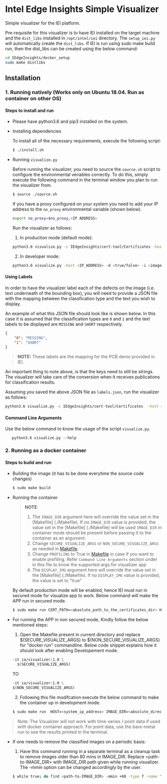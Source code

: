 # Intel Edge Insights Simple Visualizer
Simple visualizer for the IEI platform.

Pre-requisite for this visualizer is to have IEI installed on the target
machine and the `dist_libs` installed in `/opt/intel/iei` directory. The
`setup_iei.py` will automatically create the `dist_libs`. If IEI is run using
sudo make build run, then the dist_libs can be created using the below
command:

```sh
cd IEdgeInsights/docker_setup
sudo make distlibs
```

## Installation

### 1. Running natively (Works only on Ubuntu 18.04. Run as container on other OS)

#### Steps to install and run

* Please have python3.6 and pip3 installed on the system.

* Installing dependencies

  To install all of the necessary requirements, execute the following script:

  ```sh
  $ ./install.sh
  ```

* Running `visualize.py`

  Before running the visualizer, you need to source the `source.sh` script to
  configure the environmental veriables correctly. To do this, simply execute
  the following command in the terminal window you plan to run the visualizer
  from.

  ```sh
  $ source ./source.sh
  ```

  If you have a proxy configured on your system you need to add your IP address
  to the `no_proxy` environmental variable (shown below).

  ```sh
  export no_proxy=$no_proxy,<IP ADDRESS>
  ```

  Run the visualizer as follows:

  1. In production mode (default mode):

    ```sh
    python3.6 visualize.py -c IEdgeInsights/cert-tool/Certificates -host <IP_ADDRESS> -d <true/false> -i <image_dir>
    ```

  2. In developer mode:

    ```sh
    python3.6 visualize.py -host <IP_ADDRESS> -d <true/false> -i <image_dir> -D true
    ```

#### Using Labels

In order to have the visualizer label each of the defects on the image (i.e.
text underneath of the bounding box), you will need to provide a JSON file with
the mapping between the classfication type and the text you wish to display.

An example of what this JSON file should look like is shown below. In this case
it is assumed that the classification types are `0` and `1` and the text labels
to be displayed are `MISSING` and `SHORT` respectively.

```json
{
    "0": "MISSING",
    "1": "SHORT"
}
```
> **NOTE:** These labels are the mapping for the PCB demo provided in IEI.

An important thing to note above, is that the keys need to still be strings.
The visualizer will take care of the conversion when it receives publications
for classification results.

Assuming you saved the above JSON file as `labels.json`, run the visualizer
as follows:

```sh
python3.6 visualize.py -c IEdgeInsights/cert-tool/Certificates  -host <IP_ADDRESS> --labels labels.json -d <true/false> -i ./test
```

#### Command Line Arguments
Use the below command to know the usage of the script `visualize.py`.

```
   python3.6 visualize.py --help
```

### 2. Running as a docker container

#### Steps to build and run

* Building the image (it has to be done everytime the source code changes)

  ```sh
  $ sudo make build
  ```

* Running the container

  > **NOTE**:
  > 1. The `IMAGE_DIR` argument here will override the value set in the [Makefile]
  >    (./Makefile). If no `IMAGE_DIR` value is provided, the value set in the [Makefile]
  >    (./Makefile) will be used
  >    `IMAGE_DIR` in container mode should be present before passing it to the container as an argument.
  >  2. Change `SECURE_VISUALIZE_ARGS` or `NON_SECURE_VISUALIZE_ARGS` as needed in [Makefile](./Makefile).
  >  3. Change `PROFILING` to True in [Makefile](./Makefile) in case if you want to enable profiling.
  >    Refer `Command Line Arguments` section under in this file to know the supported args for
  >    visualizer app
  >  4. The `DISPLAY_IMG` argument here will override the value set in the [Makefile]
  >    (./Makefile). If no `DISPLAY_IMG` value is provided, the value is set to "true"

  By default production mode will be enabled, hence IEI must run in secured mode for visualize app to work.
  Below command will make the APP run in secured mode.

  ```sh
  $ sudo make run CERT_PATH=<absolute_path_to_the_certificates_dir> HOST=<system_ip_address> IMAGE_DIR=<absolute_directory_path_to_save_images> DISPLAY_IMG=true/false
  ```

* For running the APP in non secured mode, Kindly follow the below mentioned steps:

  1. Open the Makefile present in current directory and replace $(SECURE_VISUALIZE_ARGS) to $(NON_SECURE_VISUALIZE_ARGS) for "docker run" commandline. Below code snippet explains how it should look after enabling Developement mode.

    ```sh
    -it ia/visualizer:1.0 \
      $(SECURE_VISUALIZE_ARGS)
    ```

    TO

    ```sh
    -it ia/visualizer:1.0 \
    $(NON_SECURE_VISUALIZE_ARGS)
    ```

  2. Following this file modifcation execute the below command to make the container up in development mode.

    ```sh
    $ sudo make run  HOST=<system_ip_address> IMAGE_DIR=<absolute_directory_path_to_save_images>
    ```

> Note: The Visualizer will not work with time-series / point data if used with docker container approach.
> For point data, use the bare-metal run to see the results printed in the terminal.

* If one needs to remove the classified images on a periodic basis:

  1. Have this command running in a separate terminal as a cleanup task to remove images older than 60 mins in IMAGE_DIR. Replace <path-to-IMAGE_DIR> with IMAGE_DIR path given while running visualizer. The -mmin option can be changed accordingly by the user.

    ```sh
    $ while true; do find <path-to-IMAGE_DIR> -mmin +60 -type f -name "*.png" -exec rm -f {} \;;  done
    ```